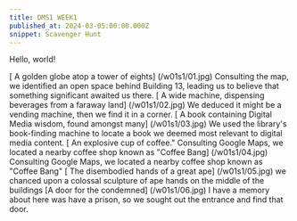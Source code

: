 ```yaml
---
title: DMS1 WEEK1 
published_at: 2024-03-05:00:00.000Z
snippet: Scavenger Hunt
---
```


Hello, world!

[ A golden globe atop a tower of eights] (/w01s1/01.jpg)
Consulting the map, we identified an open space behind Building 13, leading us to believe that something significant awaited us there.
[ A wide machine, dispensing beverages from a faraway land] (/w01s1/02.jpg)
We deduced it might be a vending machine, then we find it in a corner.
[ A book containing Digital Media wisdom, found amongst many] (/w01s1/03.jpg)
We used the library's book-finding machine to locate a book we deemed most relevant to digital media content.
[ An explosive cup of coffee." Consulting Google Maps, we located a nearby coffee shop known as "Coffee Bang] (/w01s1/04.jpg)
Consulting Google Maps, we located a nearby coffee shop known as "Coffee Bang"
[ The disembodied hands of a great ape] (/w01s1/05.jpg)
we chanced upon a colossal sculpture of ape hands on the middle of the buildings
[A door for the condemned] (/w01s1/06.jpg)
 I have a memory about here was have a prison, so we sought out the entrance and find that door.
